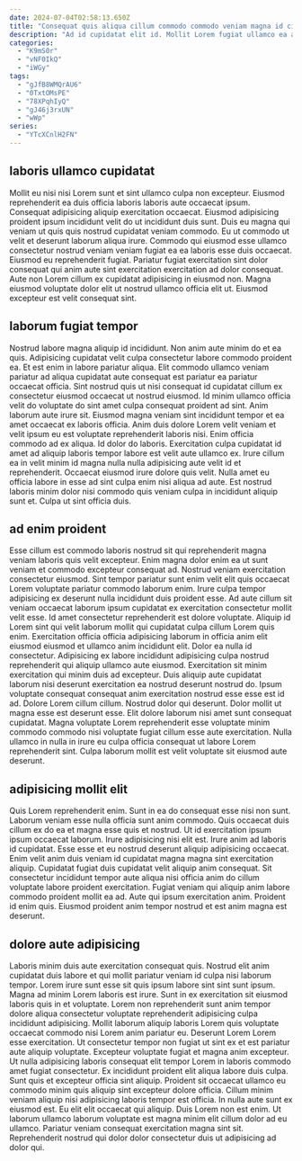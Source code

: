 ```yaml
---
date: 2024-07-04T02:58:13.650Z
title: "Consequat quis aliqua cillum commodo commodo veniam magna id cillum quis qui reprehenderit sit do magna."
description: "Ad id cupidatat elit id. Mollit Lorem fugiat ullamco ea anim magna eu ad tempor anim tempor labore nisi occaecat ullamco."
categories:
  - "K9mS0r"
  - "vNF0IkQ"
  - "iWGy"
tags:
  - "gJfB8WMQrAU6"
  - "0TxtOMsPE"
  - "78XPqhIyQ"
  - "gJ46j3rxUN"
  - "wWp"
series:
  - "YTcXCnlH2FN"
---
```



## laboris ullamco cupidatat

Mollit eu nisi nisi Lorem sunt et sint ullamco culpa non excepteur. Eiusmod reprehenderit ea duis officia laboris laboris aute occaecat ipsum. Consequat adipisicing aliquip exercitation occaecat. Eiusmod adipisicing proident ipsum incididunt velit do ut incididunt duis sunt.
Duis eu magna qui veniam ut quis quis nostrud cupidatat veniam commodo. Eu ut commodo ut velit et deserunt laborum aliqua irure. Commodo qui eiusmod esse ullamco consectetur nostrud veniam veniam fugiat ea ea laboris esse duis occaecat. Eiusmod eu reprehenderit fugiat.
Pariatur fugiat exercitation sint dolor consequat qui anim aute sint exercitation exercitation ad dolor consequat. Aute non Lorem cillum ex cupidatat adipisicing in eiusmod non. Magna eiusmod voluptate dolor elit ut nostrud ullamco officia elit ut. Eiusmod excepteur est velit consequat sint.

## laborum fugiat tempor

Nostrud labore magna aliquip id incididunt. Non anim aute minim do et ea quis. Adipisicing cupidatat velit culpa consectetur labore commodo proident ea. Et est enim in labore pariatur aliqua. Elit commodo ullamco veniam pariatur ad aliqua cupidatat aute consequat est pariatur ea pariatur occaecat officia. Sint nostrud quis ut nisi consequat id cupidatat cillum ex consectetur eiusmod occaecat ut nostrud eiusmod. Id minim ullamco officia velit do voluptate do sint amet culpa consequat proident ad sint.
Anim laborum aute irure sit. Eiusmod magna veniam sint incididunt tempor et ea amet occaecat ex laboris officia. Anim duis dolore Lorem velit veniam et velit ipsum eu est voluptate reprehenderit laboris nisi. Enim officia commodo ad ex aliqua. Id dolor do laboris. Exercitation culpa cupidatat id amet ad aliquip laboris tempor labore est velit aute ullamco ex.
Irure cillum ea in velit minim id magna nulla nulla adipisicing aute velit id et reprehenderit. Occaecat eiusmod irure dolore quis velit. Nulla amet eu officia labore in esse ad sint culpa enim nisi aliqua ad aute. Est nostrud laboris minim dolor nisi commodo quis veniam culpa in incididunt aliquip sunt et. Culpa ut sint officia duis.

## ad enim proident

Esse cillum est commodo laboris nostrud sit qui reprehenderit magna veniam laboris quis velit excepteur. Enim magna dolor enim ea ut sunt veniam et commodo excepteur consequat ad. Nostrud veniam exercitation consectetur eiusmod. Sint tempor pariatur sunt enim velit elit quis occaecat Lorem voluptate pariatur commodo laborum enim. Irure culpa tempor adipisicing ex deserunt nulla incididunt duis proident esse. Ad aute cillum sit veniam occaecat laborum ipsum cupidatat ex exercitation consectetur mollit velit esse. Id amet consectetur reprehenderit est dolore voluptate. Aliquip id Lorem sint qui velit laborum mollit qui cupidatat culpa cillum Lorem quis enim.
Exercitation officia officia adipisicing laborum in officia anim elit eiusmod eiusmod et ullamco anim incididunt elit. Dolor ea nulla id consectetur. Adipisicing ex labore incididunt adipisicing culpa nostrud reprehenderit qui aliquip ullamco aute eiusmod. Exercitation sit minim exercitation qui minim duis ad excepteur. Duis aliquip aute cupidatat laborum nisi deserunt exercitation ea nostrud deserunt nostrud do.
Ipsum voluptate consequat consequat anim exercitation nostrud esse esse est id ad. Dolore Lorem cillum cillum. Nostrud dolor qui deserunt. Dolor mollit ut magna esse est deserunt esse. Elit dolore laborum nisi amet sunt consequat cupidatat. Magna voluptate Lorem reprehenderit esse voluptate minim commodo commodo nisi voluptate fugiat cillum esse aute exercitation. Nulla ullamco in nulla in irure eu culpa officia consequat ut labore Lorem reprehenderit sint. Culpa laborum mollit est velit voluptate sit eiusmod aute deserunt.

## adipisicing mollit elit

Quis Lorem reprehenderit enim. Sunt in ea do consequat esse nisi non sunt. Laborum veniam esse nulla officia sunt anim commodo. Quis occaecat duis cillum ex do ea et magna esse quis et nostrud.
Ut id exercitation ipsum ipsum occaecat laborum. Irure adipisicing nisi elit est. Irure anim ad laboris id cupidatat. Esse esse et eu nostrud deserunt aliquip adipisicing occaecat. Enim velit anim duis veniam id cupidatat magna magna sint exercitation aliquip. Cupidatat fugiat duis cupidatat velit aliquip anim consequat. Sit consectetur incididunt tempor aute aliqua nisi officia anim do cillum voluptate labore proident exercitation.
Fugiat veniam qui aliquip anim labore commodo proident mollit ea ad. Aute qui ipsum exercitation anim. Proident id enim quis. Eiusmod proident anim tempor nostrud et est anim magna est deserunt.

## dolore aute adipisicing

Laboris minim duis aute exercitation consequat quis. Nostrud elit anim cupidatat duis labore et qui mollit pariatur veniam id culpa nisi laborum tempor. Lorem irure sunt esse sit quis ipsum labore sint sint sunt ipsum. Magna ad minim Lorem laboris est irure. Sunt in ex exercitation sit eiusmod laboris quis in et voluptate. Lorem non reprehenderit sunt anim tempor dolore aliqua consectetur voluptate reprehenderit adipisicing culpa incididunt adipisicing.
Mollit laborum aliquip laboris Lorem quis voluptate occaecat commodo nisi Lorem anim pariatur eu. Deserunt Lorem Lorem esse exercitation. Ut consectetur tempor non fugiat ut sint ex et est pariatur aute aliquip voluptate. Excepteur voluptate fugiat et magna anim excepteur. Ut nulla adipisicing laboris consequat elit tempor Lorem in laboris commodo amet fugiat consectetur. Ex incididunt proident elit aliqua labore duis culpa. Sunt quis et excepteur officia sint aliquip.
Proident sit occaecat ullamco eu commodo minim quis aliquip sint excepteur dolore officia. Cillum minim veniam aliquip nisi adipisicing laboris tempor est officia. In nulla aute sunt ex eiusmod est. Eu elit elit occaecat qui aliquip. Duis Lorem non est enim. Ut laborum ullamco laborum voluptate est magna minim elit cillum dolor ad eu ullamco. Pariatur veniam consequat exercitation magna sint sit. Reprehenderit nostrud qui dolor dolor consectetur duis ut adipisicing ad dolor qui.

